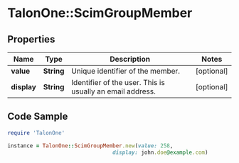 # TalonOne::ScimGroupMember

## Properties

Name | Type | Description | Notes
------------ | ------------- | ------------- | -------------
**value** | **String** | Unique identifier of the member. | [optional] 
**display** | **String** | Identifier of the user. This is usually an email address. | [optional] 

## Code Sample

```ruby
require 'TalonOne'

instance = TalonOne::ScimGroupMember.new(value: 258,
                                 display: john.doe@example.com)
```


